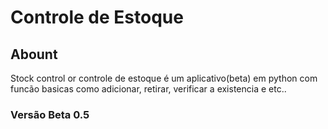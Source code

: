 # Controle de Estoque

## Abount
  Stock control or controle de estoque é um aplicativo(beta) em python com funcão basicas como adicionar, retirar, verificar a existencia e etc.. 

### Versão Beta 0.5
